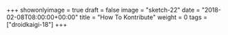 +++
showonlyimage = true
draft = false
image = "sketch-22"
date = "2018-02-08T08:00:00+00:00"
title = "How To Kontribute"
weight = 0
tags = ["droidkaigi-18"]
+++

